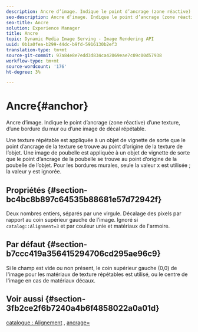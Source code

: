 ```yaml
---
description: Ancre d’image. Indique le point d’ancrage (zone réactive) d’une texture, d’une bordure du mur ou d’une image de décal répétable.
seo-description: Ancre d’image. Indique le point d’ancrage (zone réactive) d’une texture, d’une bordure du mur ou d’une image de décal répétable.
seo-title: Ancre
solution: Experience Manager
title: Ancre
topic: Dynamic Media Image Serving - Image Rendering API
uuid: 0b1a0fea-b299-44dc-b9fd-5916130b2ef3
translation-type: tm+mt
source-git-commit: 97a84e8e7edd3d834ca42069eae7c09c00d57938
workflow-type: tm+mt
source-wordcount: '176'
ht-degree: 3%

---
```



# Ancre{#anchor}

Ancre d’image. Indique le point d’ancrage (zone réactive) d’une texture, d’une bordure du mur ou d’une image de décal répétable.

Une texture répétable est appliquée à un objet de vignette de sorte que le point d’ancrage de la texture se trouve au point d’origine de la texture de l’objet. Une image de poubelle est appliquée à un objet de vignette de sorte que le point d’ancrage de la poubelle se trouve au point d’origine de la poubelle de l’objet. Pour les bordures murales, seule la valeur x est utilisée ; la valeur y est ignorée.

## Propriétés {#section-bc4bc8b897c64535b88681e57d72942f}

Deux nombres entiers, séparés par une virgule. Décalage des pixels par rapport au coin supérieur gauche de l’image. Ignoré si `catalog::Alignment=3` et par couleur unie et matériaux de l&#39;armoire.

## Par défaut {#section-b7ccc419a356415294706cd295ae96c9}

Si le champ est vide ou non présent, le coin supérieur gauche (0,0) de l&#39;image pour les matériaux de texture répétables est utilisé, ou le centre de l&#39;image en cas de matériaux décaux.

## Voir aussi {#section-3fb2ce2f6b7240a4b6f4858022a0a01d}

[catalogue : Alignement](../../../../../ir-api/material-cat/image-rendering-api-ref/c-ir-material-catalog/c-ir-material-data-reference/r-ir-alignment.md#reference-e52152e8dc244d0aa13b40c615d0f399) ,  [ancrage=](../../../../../ir-api/http-protocol/image-rendering-api-ref/c-ir-http-protocol-ref/c-ir-http-protocol-command-reference/r-ir-http-anchor.md#reference-d53923d785c9442997dc7f2199524c26)
